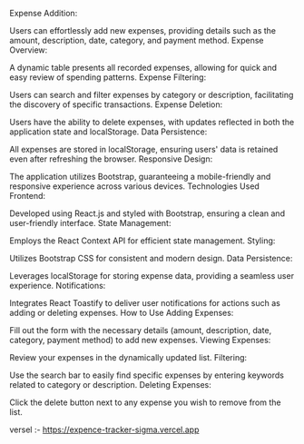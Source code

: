 Expense Addition:

Users can effortlessly add new expenses, providing details such as the amount, description, date, category, and payment method.
Expense Overview:

A dynamic table presents all recorded expenses, allowing for quick and easy review of spending patterns.
Expense Filtering:

Users can search and filter expenses by category or description, facilitating the discovery of specific transactions.
Expense Deletion:

Users have the ability to delete expenses, with updates reflected in both the application state and localStorage.
Data Persistence:

All expenses are stored in localStorage, ensuring users' data is retained even after refreshing the browser.
Responsive Design:

The application utilizes Bootstrap, guaranteeing a mobile-friendly and responsive experience across various devices.
Technologies Used
Frontend:

Developed using React.js and styled with Bootstrap, ensuring a clean and user-friendly interface.
State Management:

Employs the React Context API for efficient state management.
Styling:

Utilizes Bootstrap CSS for consistent and modern design.
Data Persistence:

Leverages localStorage for storing expense data, providing a seamless user experience.
Notifications:

Integrates React Toastify to deliver user notifications for actions such as adding or deleting expenses.
How to Use
Adding Expenses:

Fill out the form with the necessary details (amount, description, date, category, payment method) to add new expenses.
Viewing Expenses:

Review your expenses in the dynamically updated list.
Filtering:

Use the search bar to easily find specific expenses by entering keywords related to category or description.
Deleting Expenses:

Click the delete button next to any expense you wish to remove from the list.


versel :- https://expence-tracker-sigma.vercel.app

